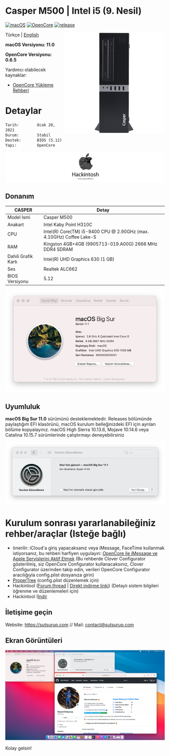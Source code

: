 # Casper M500  | Intel i5 (9. Nesil)

[![macOS](https://img.shields.io/badge/macOS-11.0-orange)](https://www.apple.com/tr/macos/big-sur/)
[![OpenCore](https://img.shields.io/badge/OpenCore-0.6.5-9cf)](https://github.com/acidanthera/OpenCorePkg)
[![release](https://img.shields.io/badge/indir-son%20sürüm-blue.svg)](https://github.com/sutsurup/CASPER-M500-Hackintosh/releases)

<img align="right" src="Images/casper.png" alt="Casper">

Türkçe | [English](https://github.com/sutsurup/MONSTER-Hackintosh/blob/master/README_EN.md)

**macOS Versiyonu: 11.0**

**OpenCore Versiyonu: 0.6.5**


Yardımcı olabilecek kaynaklar: 

- [OpenCore Yükleme Rehberi](https://dortania.github.io/OpenCore-Install-Guide)


# Detaylar

    Tarih:        Ocak 20, 2021
    Durum:        Stabil
    Destek:       BIOS (5.12)
    Yapı:         OpenCore

![](Images/Hackintosh.png)

## Donanım

| **CASPER** | Detay                                                  |
| ------------------- | ------------------------------------------- |
| Model Ismi      | Casper M500      |
| Anakart           | 	Intel Kaby Point H310C     |
| CPU              | Intel(R) Core(TM) i5-9400 CPU @ 2.90GHz (max. 4.10GHz) Coffee Lake-S              |
| RAM           | Kingston 4GB+4GB (9905713-019.A00G) 2666 MHz DDR4 SDRAM   |
| Dahili Grafik Kartı | Intel(R) UHD Graphics 630 (1 GB)                     |
| Ses       | Realtek ALC662                        |
| BIOS Versiyonu      | 5.12                   |

![](Screenshots/info.png)

## Uyumluluk
**macOS Big Sur 11.0** sürümünü desteklemektedir.
Releases bölümünde paylaştığım EFI klasörünü, macOS kurulum belleğinizdeki EFI için ayrılan bölüme kopyalayınız.
macOS High Sierra 10.13.6, Mojave 10.14.6 veya Catalina 10.15.7 sürümlerinde çalıştırmayı deneyebilirsiniz

![](Screenshots/update.png)

# Kurulum sonrası yararlanabileğiniz rehber/araçlar (Isteğe bağlı)
* önerilir: iCloud'a giriş yapacaksanız veya iMessage, FaceTime kullanmak istiyorsanız, bu rehberi harfiyen uygulayın: [OpenCore ile iMessage ve Apple Servislerini Aktif Etmek](https://osxinfo.net/konu/opencore-ile-imessage-ve-apple-servislerini-aktif-etmek.16297/) (Bu rehberde Clover Configurator gösterilmiş, siz OpenCore Configurator kullanacaksınız, Clover Configurator üzerinden takip edin, verileri OpenCore Configurator aracılığıyla config.plist dosyanıza girin)
* [ProperTree](https://osxinfo.net/konu/propertree-opencore-bootloader-icin-config-duzenleyici.12919/) (config.plist düzenlemek için)
* Hackintool ([Forum thread](https://www.insanelymac.com/forum/topic/335018-hackintool-v286/) | [Direkt indirme linki](http://headsoft.com.au/download/mac/Hackintool.zip)) (Detaylı sistem bilgileri öğrenme ve düzenlemeleri için)
* Hackintool ([Indir](https://github.com/headkaze/Hackintool/releases/tag/3.5.3)

## İletişime geçin
Website: https://sutsurup.com //
Mail: [contact@sutsurup.com](contact@sutsurup.com)

## Ekran Görüntüleri
![](Screenshots/BigSur.png)

</details>

Kolay gelsin!
